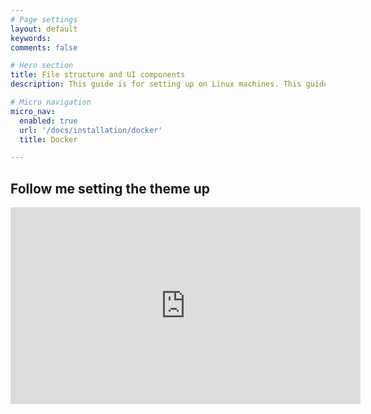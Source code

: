```yaml
---
# Page settings
layout: default
keywords:
comments: false

# Hero section
title: File structure and UI components
description: This guide is for setting up on Linux machines. This guide is meant for <b>local installation only</b>.

# Micro navigation
micro_nav:
  enabled: true
  url: '/docs/installation/docker'
  title: Docker

---
```


## Follow me setting the theme up

<div class="video">
    <iframe width="560" height="315" src="https://www.youtube.com/embed/LcM3DlQ8TbU" frameborder="0" allow="accelerometer; autoplay; encrypted-media; gyroscope; picture-in-picture" allowfullscreen></iframe>
</div>

